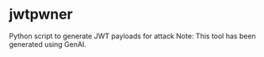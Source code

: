 # jwtpwner
Python script to generate JWT payloads for attack
Note: This tool has been generated using GenAI.

